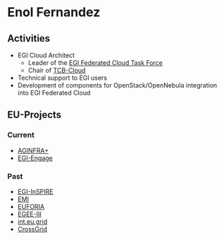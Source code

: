# Enol Fernandez

## Activities

* EGI Cloud Architect
  * Leader of the [EGI Federated Cloud Task Force](https://wiki.egi.eu/wiki/EGI_Federated_Cloud)
  * Chair of [TCB-Cloud](https://wiki.egi.eu/wiki/Technology_Coordination_Board)
* Technical support to EGI users
* Development of components for OpenStack/OpenNebula integration into EGI Federated Cloud

## EU-Projects

### Current 
 * [AGINFRA+](http://www.plus.aginfra.eu/)
 * [EGI-Engage](http://www.egi.eu)

### Past
 * [EGI-InSPIRE](http://www.egi.eu)
 * [EMI](http://www.eu-emi.eu)
 * [EUFORIA](http://www.euforia-project.eu/)
 * [EGEE-III](http://www.eu-egee.org)
 * [int.eu.grid](http://www.interactive-grid.eu/)
 * [CrossGrid](http://www.eu-crossgrid.org/)


